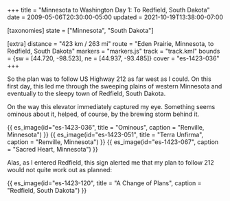 +++
title = "Minnesota to Washington Day 1: To Redfield, South Dakota"
date = 2009-05-06T20:30:00-05:00
updated = 2021-10-19T13:38:00-07:00

[taxonomies]
state = ["Minnesota", "South Dakota"]

[extra]
distance = "423 km / 263 mi"
route = "Eden Prairie, Minnesota, to Redfield, South Dakota"
markers = "markers.js"
track = "track.kml"
bounds = {sw = [44.720, -98.523], ne = [44.937, -93.485]}
cover = "es-1423-036"
+++

So the plan was to follow US Highway 212 as far west as I could. On this first day, this led me through the sweeping plains of western Minnesota and eventually to the sleepy town of Redfield, South Dakota.

<!-- more -->

On the way this elevator immediately captured my eye. Something seems ominous about it, helped, of course, by the brewing storm behind it.

{{ es_image(id="es-1423-036", title = "Ominous", caption = "Renville, Minnesota") }}
{{ es_image(id="es-1423-051", title = "Terra Unfirma", caption = "Renville, Minnesota") }}
{{ es_image(id="es-1423-067", caption = "Sacred Heart, Minnesota") }}

Alas, as I entered Redfield, this sign alerted me that my plan to follow 212 would not quite work out as planned:

{{ es_image(id="es-1423-120", title = "A Change of Plans", caption = "Redfield, South Dakota") }}
